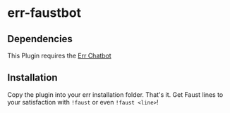 err-faustbot
========

Dependencies
------------

This Plugin requires the [Err Chatbot](http://gbin.github.com/err/)

Installation
------------

Copy the plugin into your err installation folder. That's it.
Get Faust lines to your satisfaction with `!faust` or even `!faust <line>`!
